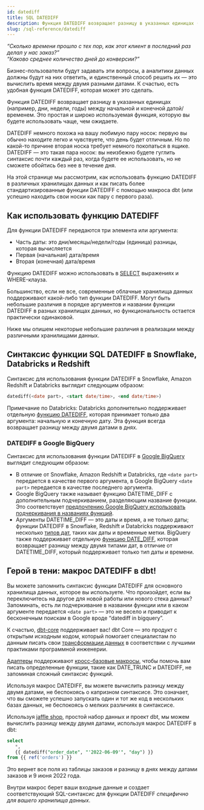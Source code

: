 ```yaml
---
id: datediff
title: SQL DATEDIFF
description: Функция DATEDIFF возвращает разницу в указанных единицах (например, дни, недели, годы) между начальной и конечной датой/временем.
slug: /sql-reference/datediff
---
```


<head>
    <title>Что такое функция SQL DATEDIFF?</title>
</head>

*“Сколько времени прошло с тех пор, как этот клиент в последний раз делал у нас заказ?”*<br />
*“Каково среднее количество дней до конверсии?”*

Бизнес-пользователи будут задавать эти вопросы, а аналитики данных должны будут на них ответить, и единственный способ решить их — это вычислить время между двумя разными датами. К счастью, есть удобная функция DATEDIFF, которая может это сделать.

Функция DATEDIFF возвращает разницу в указанных единицах (например, дни, недели, годы) между начальной и конечной датой/временем. Это простая и широко используемая функция, которую вы будете использовать чаще, чем ожидаете.

DATEDIFF немного похожа на вашу любимую пару носок: первую вы обычно находите легко и чувствуете, что день будет отличным. Но по какой-то причине вторая носка требует немного покопаться в ящике. DATEDIFF — это такая пара носок: вы неизбежно будете гуглить синтаксис почти каждый раз, когда будете ее использовать, но не сможете обойтись без нее в течение дня.

На этой странице мы рассмотрим, как использовать функцию DATEDIFF в различных хранилищах данных и как писать более стандартизированные функции DATEDIFF с помощью макроса dbt (или успешно находить свои носки как пару с первого раза).

## Как использовать функцию DATEDIFF

Для функции DATEDIFF передаются три элемента или аргумента:

- Часть даты: это дни/месяцы/недели/годы (единица) разницы, которая вычисляется
- Первая (начальная) дата/время
- Вторая (конечная) дата/время

Функцию DATEDIFF можно использовать в [SELECT](/sql-reference/select) выражениях и WHERE-клауза.

Большинство, если не все, современные облачные хранилища данных поддерживают какой-либо тип функции DATEDIFF. Могут быть небольшие различия в порядке аргументов и названии функции DATEDIFF в разных хранилищах данных, но функциональность остается практически одинаковой.

Ниже мы опишем некоторые небольшие различия в реализации между различными хранилищами данных.

## Синтаксис функции SQL DATEDIFF в Snowflake, Databricks и Redshift

Синтаксис для использования функции DATEDIFF в Snowflake, Amazon Redshift и Databricks выглядит следующим образом:

```sql
datediff(<date part>, <start date/time>, <end date/time>)
```

Примечание по Databricks: Databricks дополнительно поддерживает отдельную [функцию DATEDIFF](https://docs.databricks.com/sql/language-manual/functions/datediff.html), которая принимает только два аргумента: начальную и конечную дату. Эта функция всегда возвращает разницу между двумя датами в днях.

### DATEDIFF в Google BigQuery

Синтаксис для использования функции DATEDIFF в [Google BigQuery](https://cloud.google.com/bigquery/docs/reference/standard-sql/datetime_functions#datetime_diff) выглядит следующим образом:

- В отличие от Snowflake, Amazon Redshift и Databricks, где `<date part>` передается в качестве первого аргумента, в Google BigQuery `<date part>` передается в качестве последнего аргумента.
- Google BigQuery также называет функцию DATETIME_DIFF с дополнительным подчеркиванием, разделяющим название функции. Это соответствует [предпочтению Google BigQuery использовать подчеркивания в названиях функций](https://cloud.google.com/bigquery/docs/reference/standard-sql/date_functions).
- Аргументы DATETIME_DIFF — это даты и время, а не только даты; функции DATEDIFF в Snowflake, Redshift и Databricks поддерживают несколько [типов дат](/sql-reference/data-types#date-data-types), таких как даты и временные метки. BigQuery также поддерживает отдельную [функцию DATE_DIFF](https://cloud.google.com/bigquery/docs/reference/standard-sql/date_functions#date_diff), которая возвращает разницу между двумя типами дат, в отличие от DATETIME_DIFF, который поддерживает только тип даты и времени.

## Герой в тени: макрос DATEDIFF в dbt!

Вы можете запомнить синтаксис функции DATEDIFF для основного хранилища данных, которое вы используете. Что произойдет, если вы переключитесь на другое для новой работы или нового стека данных? Запоминать, есть ли подчеркивание в названии функции или в каком аргументе передается `<date part>` — это не весело и приводит к бесконечным поискам в Google вроде “datediff in bigquery”.

К счастью, [dbt-core](https://github.com/dbt-labs/dbt-core) поддерживает вас! dbt Core — это продукт с открытым исходным кодом, который помогает специалистам по данным писать свои [трансформации данных](https://www.getdbt.com/analytics-engineering/transformation/) в соответствии с лучшими практиками программной инженерии.

[Адаптеры](https://docs.getdbt.com/docs/supported-data-platforms) поддерживают [кросс-базовые макросы](https://docs.getdbt.com/reference/dbt-jinja-functions/cross-database-macros), чтобы помочь вам писать определенные функции, такие как DATE_TRUNC и DATEDIFF, не запоминая сложный синтаксис функций.

Используя макрос DATEDIFF, вы можете вычислить разницу между двумя датами, не беспокоясь о капризном синтаксисе. Это означает, что вы сможете успешно запускать один и тот же код в нескольких базах данных, не беспокоясь о мелких различиях в синтаксисе.

Используя [jaffle shop](https://github.com/dbt-labs/jaffle_shop/blob/main/models/orders.sql), простой набор данных и проект dbt, мы можем вычислить разницу между двумя датами, используя макрос DATEDIFF в dbt:

```sql
select
   *,
   {{ datediff("order_date", "'2022-06-09'", "day") }}
from {{ ref('orders') }}
```

Это вернет все поля из таблицы заказов и разницу в днях между датами заказов и 9 июня 2022 года.

Внутри макрос берет ваши входные данные и создает соответствующий SQL-синтаксис для функции DATEDIFF *специфично для вашего хранилища данных*.